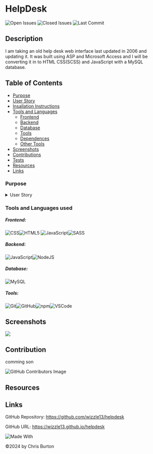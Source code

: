 # HelpDesk
  
  ![Open Issues](https://img.shields.io/github/issues-raw/wizzle13/helpdesk?style=plastic)
  ![Closed Issues](https://img.shields.io/github/issues-closed-raw/wizzle13/helpdesk?label=Closed%20Issues&style=plastic)
  ![Last Commit](https://img.shields.io/github/last-commit/wizzle13/helpdesk?style=plastic)
  
  ## Description
  I am taking an old help desk web interface last updated in 2006 and updating it.  It was built using ASP and Microsoft Access and I will be converting it in to HTML CSS(SCSS) and JavaScript with a MySQL database.

 
  ## Table of Contents
  - [Purpose](#purpose)
  - [User Story](#user-story) 
  - [Insallation Instructions](#installation) 
  - [Tools and Languages](#tools-and-languages)
    - [Frontend](#frontend)  
    - [Backend](#backend)  
    - [Database](#database) 
    - [Tools](#tools)   
    - [Dependences](#dependences)
    - [Other Tools](#other-tools)
  - [Screenshots](#screenshots)    
  - [Contributions](#contribution) 
  - [Tests](#test)  
  - [Resources](#resources)
  - [Links](#links) 

 ### Purpose

 <details>
 <summary>
 User Story
 </summary> 
  
  ##### Phase 1
    Convert the frontend Interface into HTML CSS and JavaScript

  ##### Phase 2
    Convert Microsoft DB in to MySql

  ##### Phase 3
    Build into a docker image for easy deployment
  ##### Phase 4
    Update and modify as needed

 </details>

 ### Tools and Languages used
 ##### Frontend:
 ![CSS](https://img.shields.io/badge/CSS3-1572B6?style=plastic&logo=css3&logoColor=white)![HTML5](https://img.shields.io/badge/HTML5-E34F26?style=plastic&logo=html5&logoColor=white) ![JavaScript](https://img.shields.io/badge/-JavaScript-F7DF1E?style=plastic&logo=Javascript&logoColor=white)![SASS](https://img.shields.io/badge/SASS-CC6699?style=plastic&logo=SASS&logoColor=white)
 ##### Backend:
 ![JavaScript](https://img.shields.io/badge/JavaScript-F7DF1E?style=plastic&logo=Javascript&logoColor=white)![NodeJS](https://img.shields.io/badge/Node.js-43853D?style=plastic&logo=node.js&logoColor=white)
 ##### Database:
 ![MySQL](https://img.shields.io/badge/MySQL-4479A1?plastic&logo=MySQL&logoColor=white)
 ##### Tools:
 ![Git](https://img.shields.io/badge/Git-F05032?plastic&logo=Git&logoColor=white)![GitHub](https://img.shields.io/badge/GitHub-181717?plastic&logo=GitHub&logoColor=white)![npm](https://img.shields.io/badge/npm-CB3837?plastic&logo=npm&logoColor=white)![VSCode](https://img.shields.io/badge/VSCode-007ACC?plastic&logo=visualstudiocode&logoColor=white)
  ## Screenshots
  <img src="/screenshot">

  ## Contribution
comming son

![GitHub Contributors Image](https://contrib.rocks/image?repo=wizzle13/helpdesk)
    

  
  ## Resources
  
  ## Links
  GitHub Repository: https://github.com/wizzle13/helpdesk

  GitHub URL: https://wizzle13.github.io/helpdesk


![Made With](https://img.shields.io/badge/Made%20with-Ultimate%20README%20Generator-blue?style=plastic)

  &copy;2024 by Chris Burton